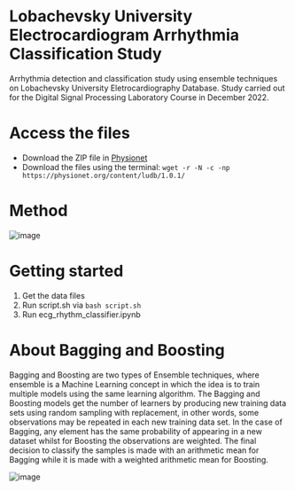 # Lobachevsky University Electrocardiogram Arrhythmia Classification Study
Arrhythmia detection and classification study using ensemble techniques on Lobachevsky University Eletrocardiography Database. Study carried out for the Digital Signal Processing Laboratory Course in December 2022.

# Access the files
- Download the ZIP file in [Physionet](https://physionet.org/content/ludb/1.0.1/)
- Download the files using the terminal: ```wget -r -N -c -np https://physionet.org/content/ludb/1.0.1/```

# Method
![image](https://user-images.githubusercontent.com/61994795/206858469-dccbfa24-c60f-4bb6-b75d-5519f894ada6.png)

# Getting started
1. Get the data files
2. Run script.sh via ```bash script.sh```
3. Run ecg_rhythm_classifier.ipynb

# About Bagging and Boosting
Bagging and Boosting are two types of Ensemble techniques, where ensemble is a Machine Learning concept in which the idea is to train multiple models using the same learning algorithm. The Bagging and Boosting models get the number of learners by producing new training data sets using random sampling with replacement, in other words, some observations may be repeated in each new training data set. In the case of Bagging, any element has the same probability of appearing in a new dataset whilst for Boosting the observations are weighted. The final decision to classify the samples is made with an arithmetic mean for Bagging while it is made with a weighted arithmetic mean for Boosting.

![image](https://user-images.githubusercontent.com/61994795/206860120-7dc405fd-c4e2-451a-9759-1f610aed2cc5.png)
